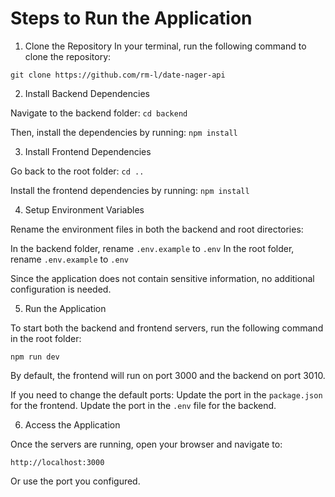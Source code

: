 # Steps to Run the Application

1. Clone the Repository
In your terminal, run the following command to clone the repository:

`git clone https://github.com/rm-l/date-nager-api`

2. Install Backend Dependencies

Navigate to the backend folder:
`cd backend`

Then, install the dependencies by running:
`npm install`


3. Install Frontend Dependencies

Go back to the root folder:
`cd ..`

Install the frontend dependencies by running:
`npm install`


4. Setup Environment Variables

Rename the environment files in both the backend and root directories:

In the backend folder, rename `.env.example` to `.env`
In the root folder, rename `.env.example` to `.env`

Since the application does not contain sensitive information, no additional configuration is needed.

5. Run the Application

To start both the backend and frontend servers, run the following command in the root folder:

`npm run dev`

By default, the frontend will run on port 3000 and the backend on port 3010.

If you need to change the default ports:
Update the port in the `package.json` for the frontend.
Update the port in the `.env` file for the backend.

6. Access the Application

Once the servers are running, open your browser and navigate to:

`http://localhost:3000`

Or use the port you configured.